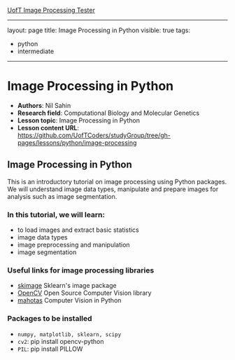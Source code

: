 [UofT Image Processing Tester](https://github.com/UofTCoders/studyGroup/tree/gh-pages/lessons/python/image-processing)

---
layout: page
title: Image Processing in Python
visible: true
tags:
 - python
 - intermediate
---
<!-- change visible to true if you want it on the site -->



# Image Processing in Python

 - **Authors**: Nil Sahin
 - **Research field**: Computational Biology and Molecular Genetics
 - **Lesson topic**: Image Processing in Python
 - **Lesson content URL**: <https://github.com/UofTCoders/studyGroup/tree/gh-pages/lessons/python/image-processing>



## Image Processing in Python

This is an introductory tutorial on image processing using Python packages. We will understand image data types, manipulate and prepare images for analysis such as image segmentation.


### In this tutorial, we will learn:

* to load images and extract basic statistics
* image data types
* image preprocessing and manipulation
* image segmentation

### Useful links for image processing libraries

* [skimage](http://scikit-image.org/) Sklearn's image package
* [OpenCV](https://opencv.org/) Open Source Computer Vision library
* [mahotas](http://mahotas.readthedocs.io/en/latest/) Computer Vision in Python


### Packages to be installed

* `numpy, matplotlib, sklearn, scipy`
* `cv2`: pip install opencv-python
* `PIL`: pip install PILLOW 
